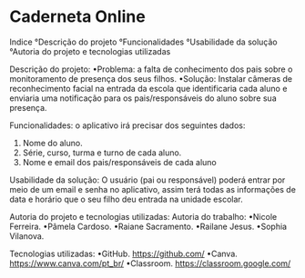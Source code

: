 # Caderneta Online 

Indice
°Descrição do projeto 
°Funcionalidades 
°Usabilidade da solução 
°Autoria do projeto e tecnologias utilizadas 

Descrição do projeto:
•Problema: a falta de conhecimento dos pais sobre o monitoramento de presença dos seus filhos.
•Solução: Instalar câmeras de reconhecimento facial na entrada da escola que identificaria cada aluno e enviaria uma notificação para os pais/responsáveis do aluno sobre sua presença.

Funcionalidades: o aplicativo irá precisar dos seguintes dados:
1. Nome do aluno.
2. Série, curso, turma e turno de cada aluno.
3. Nome e email dos pais/responsáveis de cada aluno

Usabilidade da solução: O usuário (pai ou responsável)  poderá entrar por meio de um email e senha no aplicativo, assim terá todas as informações de data e horário que o seu filho deu entrada na unidade escolar. 

Autoria do projeto e tecnologias utilizadas:
Autoria do trabalho:
•Nicole Ferreira.
•Pâmela Cardoso.
•Raiane Sacramento. 
•Railane Jesus.
•Sophia Vilanova.

Tecnologias utilizadas:
 •GitHub.
https://github.com/
•Canva.
https://www.canva.com/pt_br/
•Classroom.
https://classroom.google.com/
